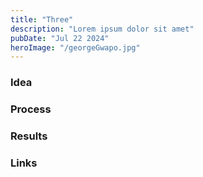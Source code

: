 ```yaml
---
title: "Three"
description: "Lorem ipsum dolor sit amet"
pubDate: "Jul 22 2024"
heroImage: "/georgeGwapo.jpg"
---
```


### Idea

### Process

### Results

### Links
